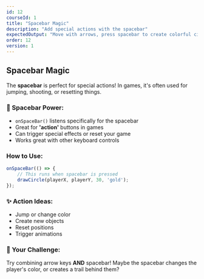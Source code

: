 ```yaml
---
id: 12
courseId: 1
title: "Spacebar Magic"
description: "Add special actions with the spacebar"
expectedOutput: "Move with arrows, press spacebar to create colorful circles"
order: 12
version: 1
---
```


## Spacebar Magic

The **spacebar** is perfect for special actions! In games, it's often used for jumping, shooting, or resetting things.

### 🚀 Spacebar Power:

- `onSpaceBar()` listens specifically for the spacebar
- Great for **'action'** buttons in games
- Can trigger special effects or reset your game
- Works great with other keyboard controls

### How to Use:

```javascript
onSpaceBar(() => {
    // This runs when spacebar is pressed
    drawCircle(playerX, playerY, 30, 'gold');
});
```

### ✨ Action Ideas:

- Jump or change color
- Create new objects
- Reset positions
- Trigger animations

### 🌟 Your Challenge:

Try combining arrow keys **AND** spacebar! Maybe the spacebar changes the player's color, or creates a trail behind them?